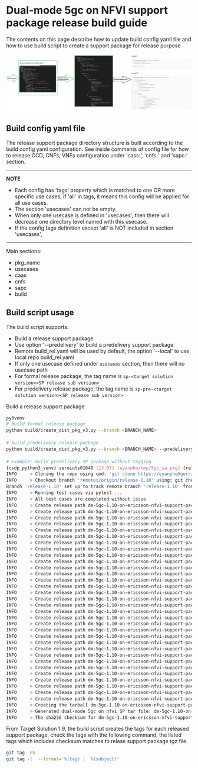Dual-mode 5gc on NFVI support package release build guide
=========================================================

The contents on this page describe how to update build config yaml
file and how to use build script to create a support package for
release purpose

![alt text](release_build_flow.png "Release Package Build Flow")


Build config yaml file
----------------------

The release support package directory structure is built according to the build config yaml configuration.
See inside comments of config file for how to release CCD, CNFs, VNFs configuration under 'cass:', 'cnfs:'
and 'sapc:' section.

---
**NOTE**

* Each config has 'tags' property which is matched to one OR more specific use cases,
if 'all' in tags, it means this config will be applied for all use cases.
* The section 'usecases' can not be empty.
* When only one usecase is defined in 'usecases', then there will decrease one directory level named with this usecase.
* If the config tags definition except 'all' is NOT included in section 'usecases',

---

Main sections:
* pkg_name
* usecases
* caas
* cnfs
* sapc
* build

Build script usage
------------------

The build script supports:

* Build a release support package
* Use option '--predelivery' to build a predelivery support package
* Remote build_rel.yaml will be used by default, the option '--local' to use local repo build_rel.yaml
* If only one usecase defined under `usecases` section, then there will no usecase path
* For formal release package, the tag name is `sp-<target solution version><SP release sub version>`
* For predelivery release package, the tag name is `sp-pre-<target solution version><SP release sub version>`

Build a release support package

```bash
py3venv
# build formal release package
python build/create_dist_pkg_v3.py --branch <BRANCH_NAME>

# build predelivery release package
python build/create_dist_pkg_v3.py --branch <BRANCH_NAME> --predelivery

# Example: build predelivery SP package without tagging
(csdp_python3_venv) seroiuts01648 [13:07] [eyanpho/tmp/5gc_sa_pkg] (release-1.10)-> python build/create_dist_pkg_v3.py --branch release-1.10 --no-tag --predelivery
INFO     > Cloning the repo using cmd: 'git clone https://eyanpho@gerrit.ericsson.se/a/5gc_config/5gc_sa_pkg /tmp/tmpfktndwex/dm_5gc_nfvi_repo' ..
INFO     > Checkout branch 'remotes/origin/release-1.10' using: git checkout --track remotes/origin/release-1.10
Branch 'release-1.10' set up to track remote branch 'release-1.10' from 'origin'.
INFO     > Running test cases via pytest ...
INFO     > All test cases are completed without issue
INFO     > Create release path dm-5gc-1.10-on-ericsson-nfvi-support-package_predelivery/readme.txt
INFO     > Create release path dm-5gc-1.10-on-ericsson-nfvi-support-package_predelivery/common/external-network-hot
INFO     > Create release path dm-5gc-1.10-on-ericsson-nfvi-support-package_predelivery/site1/infrastructure/mgmt-cluster
INFO     > Create release path dm-5gc-1.10-on-ericsson-nfvi-support-package_predelivery/site1/infrastructure/traffic-cluster
INFO     > Create release path dm-5gc-1.10-on-ericsson-nfvi-support-package_predelivery/site1/nf/traffic-cluster/pcc1
INFO     > Create release path dm-5gc-1.10-on-ericsson-nfvi-support-package_predelivery/site1/nf/traffic-cluster/pcc2
INFO     > Create release path dm-5gc-1.10-on-ericsson-nfvi-support-package_predelivery/site1/nf/traffic-cluster/pcg
INFO     > Create release path dm-5gc-1.10-on-ericsson-nfvi-support-package_predelivery/site1/nf/traffic-cluster/ccrc
INFO     > Create release path dm-5gc-1.10-on-ericsson-nfvi-support-package_predelivery/site1/nf/traffic-cluster/ccsm
INFO     > Create release path dm-5gc-1.10-on-ericsson-nfvi-support-package_predelivery/site1/nf/traffic-cluster/ccdm
INFO     > Create release path dm-5gc-1.10-on-ericsson-nfvi-support-package_predelivery/site1/nf/traffic-cluster/cces
INFO     > Create release path dm-5gc-1.10-on-ericsson-nfvi-support-package_predelivery/site1/nf/traffic-cluster/sc
INFO     > Create release path dm-5gc-1.10-on-ericsson-nfvi-support-package_predelivery/site1/sapc
INFO     > Create release path dm-5gc-1.10-on-ericsson-nfvi-support-package_predelivery/site1/supporting-function/mgmt-cluster/evnfm
INFO     > Create release path dm-5gc-1.10-on-ericsson-nfvi-support-package_predelivery/site1/supporting-function/traffic-cluster/eda
INFO     > Create release path dm-5gc-1.10-on-ericsson-nfvi-support-package_predelivery/site2/infrastructure/traffic-cluster
INFO     > Create release path dm-5gc-1.10-on-ericsson-nfvi-support-package_predelivery/site2/nf/traffic-cluster/pcc1
INFO     > Create release path dm-5gc-1.10-on-ericsson-nfvi-support-package_predelivery/site2/nf/traffic-cluster/pcc2
INFO     > Create release path dm-5gc-1.10-on-ericsson-nfvi-support-package_predelivery/site2/nf/traffic-cluster/ccrc
INFO     > Create release path dm-5gc-1.10-on-ericsson-nfvi-support-package_predelivery/site2/nf/traffic-cluster/ccsm
INFO     > Create release path dm-5gc-1.10-on-ericsson-nfvi-support-package_predelivery/site2/nf/traffic-cluster/ccdm
INFO     > Create release path dm-5gc-1.10-on-ericsson-nfvi-support-package_predelivery/upgrade-1.9-1.10/site1/infrastructure/mgmt-cluster/ts1.9-config
INFO     > Create release path dm-5gc-1.10-on-ericsson-nfvi-support-package_predelivery/upgrade-1.9-1.10/site1/infrastructure/traffic-cluster/ts1.9-config
INFO     > Create release path dm-5gc-1.10-on-ericsson-nfvi-support-package_predelivery/upgrade-1.9-1.10/site1/nf/traffic-cluster/pcc/ts1.9-config
INFO     > Create release path dm-5gc-1.10-on-ericsson-nfvi-support-package_predelivery/upgrade-1.9-1.10/site1/nf/traffic-cluster/pcg/ts1.9-config
INFO     > Create release path dm-5gc-1.10-on-ericsson-nfvi-support-package_predelivery/upgrade-1.9-1.10/site1/nf/traffic-cluster/ccrc/ts1.9-config
INFO     > Create release path dm-5gc-1.10-on-ericsson-nfvi-support-package_predelivery/upgrade-1.9-1.10/site1/nf/traffic-cluster/ccsm/ts1.9-config
INFO     > Create release path dm-5gc-1.10-on-ericsson-nfvi-support-package_predelivery/upgrade-1.9-1.10/site1/nf/traffic-cluster/ccdm/ts1.9-config
INFO     > Create release path dm-5gc-1.10-on-ericsson-nfvi-support-package_predelivery/upgrade-1.9-1.10/site1/nf/traffic-cluster/cces/ts1.9-config
INFO     > Create release path dm-5gc-1.10-on-ericsson-nfvi-support-package_predelivery/upgrade-1.9-1.10/site1/nf/traffic-cluster/sc/ts1.9-config
INFO     > Create release path dm-5gc-1.10-on-ericsson-nfvi-support-package_predelivery/upgrade-1.9-1.10/site1/supporting-function/mgmt-cluster/evnfm/ts1.9-config
INFO     > Create release path dm-5gc-1.10-on-ericsson-nfvi-support-package_predelivery/upgrade-1.9-1.10/site1/supporting-function/traffic-cluster/eda/ts1.9-config
INFO     > Creating the tarball dm-5gc-1.10-on-ericsson-nfvi-support-package_predelivery.tgz
INFO     > Generated dual-mode 5gc on nfvi SP tar file: dm-5gc-1.10-on-ericsson-nfvi-support-package_predelivery.tgz with commit id fe068816
INFO     > The sha256 checksum for dm-5gc-1.10-on-ericsson-nfvi-support-package_predelivery.tgz is b3a181d1ee7bd411621b14d25c73cd34b750169584c49b35e7b210f48f40a5a5

```

From Target Solution 1.9, the build script creates the tags for each released support package, check the tags with the following command, the listed tags which includes checksum matches to relase support package tgz file.
```bash
git tag -n5
git tag -l  --format='%(tag) |  %(subject)'
```
